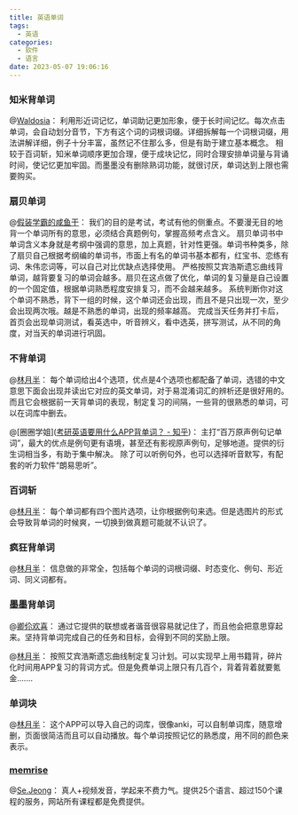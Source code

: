 ```yaml
---
title: 英语单词
tags:
  - 英语
categories:
  - 软件
  - 语言
date: 2023-05-07 19:06:16
---
```


### 知米背单词

@[Waldosia](https://www.zhihu.com/question/278732137/answer/1789090759)：
利用形近词记忆，单词助记更加形象，便于长时间记忆。每次点击单词，会自动划分音节，下方有这个词的词根词缀。详细拆解每一个词根词缀，用法讲解详细，例子十分丰富，虽然记不住那么多，但是有助于建立基本概念。<!--more-->
相较于百词斩，知米单词顺序更加合理，便于成块记忆，同时合理安排单词量与背诵时间，使记忆更加牢固。而墨墨没有删除熟词功能，就很讨厌，单词达到上限也需要购买。

### 扇贝单词

@[假装学霸的咸鱼干](https://www.zhihu.com/question/278732137/answer/1925959841)：
我们的目的是考试，考试有他的侧重点。不要漫无目的地背一个单词所有的意思，必须结合真题例句，掌握高频考点含义。
扇贝单词书中单词含义本身就是考纲中强调的意思，加上真题，针对性更强。单词书种类多，除了扇贝自己根据考纲编的单词书，市面上有名的单词书基本都有，红宝书、恋练有词、朱伟恋词等，可以自己对比优缺点选择使用。
严格按照艾宾浩斯遗忘曲线背单词，越背要复习的单词会越多。扇贝在这点做了优化，单词的复习量是自己设置的一个固定值，根据单词熟悉程度安排复习，而不会越来越多。
系统判断你对这个单词不熟悉，背下一组的时候，这个单词还会出现，而且不是只出现一次，至少会出现两次哦。越是不熟悉的单词，出现的频率越高。
完成当天任务并打卡后，首页会出现单词测试，看英选中，听音辨义，看中选英，拼写测试，从不同的角度，对当天的单词进行巩固。

### 不背单词

@[林月半](https://www.zhihu.com/question/278732137/answer/3007577880)：
每个单词给出4个选项，优点是4个选项也都配备了单词，选错的中文意思下面会出现并读出它对应的英文单词，对于易混淆词汇的辨析还是很好用的。
而且它会根据前一天背单词的表现，制定复习的间隔，一些背的很熟悉的单词，可以在词库中删去。

@[圈圈学姐]([考研英语要用什么APP背单词？ - 知乎](https://www.zhihu.com/question/278732137/answer/2337083511))：
主打“百万原声例句记单词”，最大的优点是例句更有语境，甚至还有影视原声例句，足够地道。提供的衍生词相当多，有助于集中解决。
除了可以听例句外，也可以选择听音默写，有配套的听力软件“朗易思听”。

### 百词斩

@[林月半](https://www.zhihu.com/question/278732137/answer/3007577880)：
每个单词都有四个图片选项，让你根据例句来选。但是选图片的形式会导致背单词的时候爽，一切换到做真题可能就不认识了。

### 疯狂背单词

@[林月半](https://www.zhihu.com/question/278732137/answer/3007577880)：
信息做的非常全，包括每个单词的词根词缀、时态变化、例句、形近词、同义词都有。

### 墨墨背单词

@[卿伱欢喜](https://www.zhihu.com/people/qing-ni-huan-xi)：
通过它提供的联想或者谐音很容易就记住了，而且他会把意思穿起来。坚持背单词完成自己的任务和目标，会得到不同的奖励上限。

@[林月半](https://www.zhihu.com/question/278732137/answer/3007577880)：
按照艾宾浩斯遗忘曲线制定复习计划。可以实现早上用书籍背，碎片化时间用APP复习的背词方式。但是免费单词上限只有几百个，背着背着就要氪金.......

### 单词块

@[林月半](https://www.zhihu.com/question/278732137/answer/3007577880)：
这个APP可以导入自己的词库，很像anki，可以自制单词库，随意增删，页面很简洁而且可以自动播放。每个单词按照记忆的熟悉度，用不同的颜色来表示。

### [memrise](https://www.memrise.com/)

@[Se.Jeong](https://zhuanlan.zhihu.com/p/65118322)：
真人+视频发音，学起来不费力气。提供25个语言、超过150个课程的服务，网站所有课程都是免费提供。